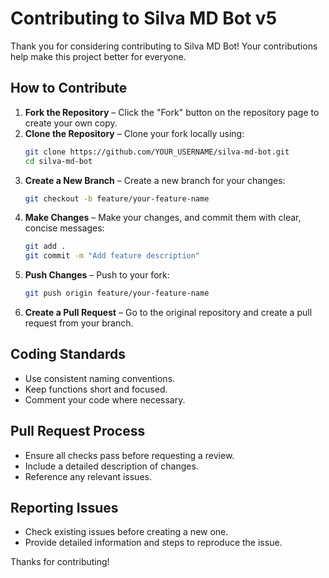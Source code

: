 # Contributing to Silva MD Bot  v5

Thank you for considering contributing to Silva MD Bot! Your contributions help make this project better for everyone.  

## How to Contribute  
1. **Fork the Repository** – Click the "Fork" button on the repository page to create your own copy.  
2. **Clone the Repository** – Clone your fork locally using:  
    ```sh
    git clone https://github.com/YOUR_USERNAME/silva-md-bot.git
    cd silva-md-bot
    ```
3. **Create a New Branch** – Create a new branch for your changes:  
    ```sh
    git checkout -b feature/your-feature-name
    ```
4. **Make Changes** – Make your changes, and commit them with clear, concise messages:  
    ```sh
    git add .
    git commit -m "Add feature description"
    ```
5. **Push Changes** – Push to your fork:  
    ```sh
    git push origin feature/your-feature-name
    ```
6. **Create a Pull Request** – Go to the original repository and create a pull request from your branch.  

## Coding Standards  
- Use consistent naming conventions.  
- Keep functions short and focused.  
- Comment your code where necessary.  

## Pull Request Process  
- Ensure all checks pass before requesting a review.  
- Include a detailed description of changes.  
- Reference any relevant issues.  

## Reporting Issues  
- Check existing issues before creating a new one.  
- Provide detailed information and steps to reproduce the issue.  

Thanks for contributing!  
